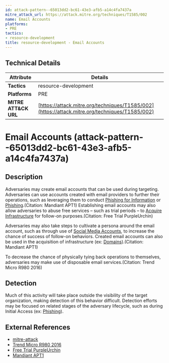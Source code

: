```yaml
---
id: attack-pattern--65013dd2-bc61-43e3-afb5-a14c4fa7437a
mitre_attack_url: https://attack.mitre.org/techniques/T1585/002
name: Email Accounts
platforms:
- PRE
tactics:
- resource-development
title: resource-development - Email Accounts
---
```


## Technical Details

| Attribute | Details |
|-----------|----------|
| **Tactics** | resource-development |
| **Platforms** | PRE |
| **MITRE ATT&CK URL** | [https://attack.mitre.org/techniques/T1585/002](https://attack.mitre.org/techniques/T1585/002) |

# Email Accounts (attack-pattern--65013dd2-bc61-43e3-afb5-a14c4fa7437a)

## Description
Adversaries may create email accounts that can be used during targeting. Adversaries can use accounts created with email providers to further their operations, such as leveraging them to conduct [Phishing for Information](https://attack.mitre.org/techniques/T1598) or [Phishing](https://attack.mitre.org/techniques/T1566).(Citation: Mandiant APT1) Establishing email accounts may also allow adversaries to abuse free services – such as trial periods – to [Acquire Infrastructure](https://attack.mitre.org/techniques/T1583) for follow-on purposes.(Citation: Free Trial PurpleUrchin)

Adversaries may also take steps to cultivate a persona around the email account, such as through use of [Social Media Accounts](https://attack.mitre.org/techniques/T1585/001), to increase the chance of success of follow-on behaviors. Created email accounts can also be used in the acquisition of infrastructure (ex: [Domains](https://attack.mitre.org/techniques/T1583/001)).(Citation: Mandiant APT1)

To decrease the chance of physically tying back operations to themselves, adversaries may make use of disposable email services.(Citation: Trend Micro R980 2016) 

## Detection
Much of this activity will take place outside the visibility of the target organization, making detection of this behavior difficult. Detection efforts may be focused on related stages of the adversary lifecycle, such as during Initial Access (ex: [Phishing](https://attack.mitre.org/techniques/T1566)).

## External References
- [mitre-attack](https://attack.mitre.org/techniques/T1585/002)
- [Trend Micro R980 2016](https://blog.trendmicro.com/trendlabs-security-intelligence/r980-ransomware-disposable-email-service/)
- [Free Trial PurpleUrchin](https://unit42.paloaltonetworks.com/purpleurchin-steals-cloud-resources/)
- [Mandiant APT1](https://www.fireeye.com/content/dam/fireeye-www/services/pdfs/mandiant-apt1-report.pdf)
